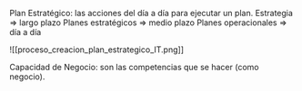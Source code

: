 Plan Estratégico: las acciones del día a día para ejecutar un plan.
Estrategia => largo plazo
Planes estratégicos => medio plazo
Planes operacionales => día a día

![[proceso_creacion_plan_estrategico_IT.png]]

Capacidad de Negocio: son las competencias que se hacer (como negocio).

